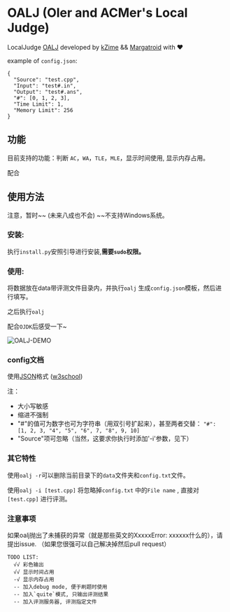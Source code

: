 # OALJ (OIer and ACMer's Local Judge)

LocalJudge [OALJ](https://github.com/OALJ/OALJ) developed by [kZime](https://github.com/kZime) && [Margatroid](https://github.com/enter-tainer) with ❤

example of `config.json`:

``` test
{
  "Source": "test.cpp",
  "Input": "test#.in",
  "Output": "test#.ans",
  "#": [0, 1, 2, 3],
  "Time Limit": 1,
  "Memory Limit": 256
}
```
## 功能

目前支持的功能：判断 `AC`，`WA`，`TLE`，`MLE`，显示时间使用, 显示内存占用。

配合

## 使用方法

注意，暂时~~ (未来八成也不会) ~~不支持Windows系统。

### 安装:

执行`install.py`安照引导进行安装,**需要`sudo`权限。**

### 使用:

将数据放在data带评测文件目录内，并执行`oalj` 生成`config.json`模板，然后进行填写。

之后执行`oalj`

配合`OJDK`后感受一下~

![OALJ-DEMO](https://i.loli.net/2017/09/28/59cc95bd52d18.gif)

### config文档

使用[JSON](https://en.wikipedia.org/wiki/JSON)格式
([w3school](http://www.w3school.com.cn/json/index.asp))

注：
- 大小写敏感
- 缩进不强制
- "#"的值可为数字也可为字符串（用双引号扩起来），甚至两者交替： `"#": [1, 2, 3, "4", "5", "6", 7, "8", 9, 10]`
- "Source"项可忽略（当然，这要求你执行时添加'-i'参数，见下）

### 其它特性

使用`oalj -r`可以删除当前目录下的`data`文件夹和`config.txt`文件。

使用`oalj -i [test.cpp]` 将忽略掉`config.txt` 中的`File name` , 直接对`[test.cpp]` 进行评测。

###  注意事项

如果oalj抛出了未捕获的异常（就是那些英文的XxxxxError: xxxxxx什么的），请提出issue.
（如果您很强可以自己解决掉然后pull request）

<!---普通模式下出现`WA/TLE/MLE`后输出的错误点数据与正确数据上限为*15行*-->  

<!-- ~~使用`oalj -d`开启debug模式之后上限改为*30行*, 并且程序运行到第一个错误点会停下 ~~-->

```
TODO LIST:
  √√ 彩色输出
  √√ 显示时间占用
  -√ 显示内存占用
  -- 加入debug mode, 便于刷题时使用
  -- 加入`quite`模式, 只输出评测结果
  -- 加入评测服务器, 评测指定文件
```

